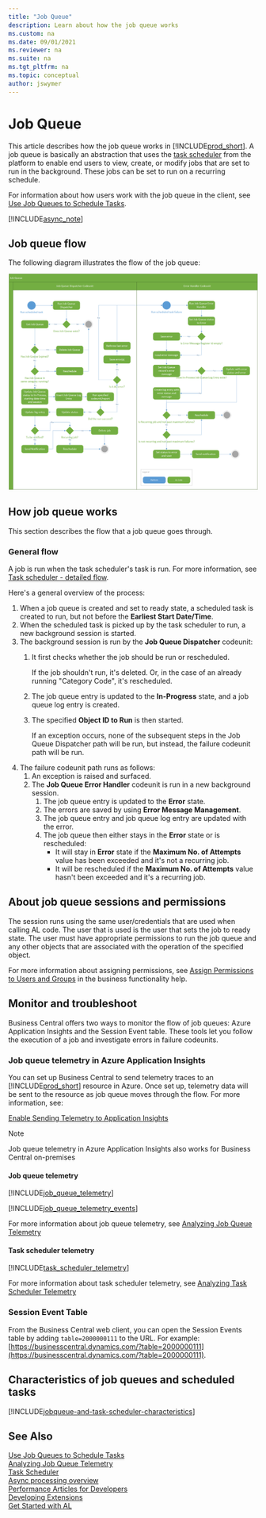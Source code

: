 ```yaml
---
title: "Job Queue"
description: Learn about how the job queue works
ms.custom: na
ms.date: 09/01/2021
ms.reviewer: na
ms.suite: na
ms.tgt_pltfrm: na
ms.topic: conceptual
author: jswymer
---
```

# Job Queue

This article describes how the job queue works in [!INCLUDE[prod_short](includes/prod_short.md)]. A job queue is basically an abstraction that uses the [task scheduler](devenv-task-scheduler.md) from the platform to enable end users to view, create, or modify jobs that are set to run in the background. These jobs can be set to run on a recurring schedule.

For information about how users work with the job queue in the client, see [Use Job Queues to Schedule Tasks](/dynamics365/business-central/admin-job-queues-schedule-tasks).

[!INCLUDE[async_note](includes/include-async-note.md)]

## Job queue flow

The following diagram illustrates the flow of the job queue:

[ ![Shows the job queue activity flow.](media/job-queue-activity-flow.png) ](media/job-queue-activity-flow.png)

<!--
## Create and manage job queue



.. Add some examples
-->
## How job queue works

This section describes the flow that a job queue goes through.

### General flow

A job is run when the task scheduler's task is run. For more information, see [Task scheduler - detailed flow](devenv-task-scheduler.md#detailed-flow).

Here's a general overview of the process:

1. When a job queue is created and set to ready state, a scheduled task is created to run, but not before the **Earliest Start Date/Time**.
2. When the scheduled task is picked up by the task scheduler to run, a new background session is started.
3. The background session is run by the **Job Queue Dispatcher** codeunit:
    1. It first checks whether the job should be run or rescheduled.

        If the job shouldn't run, it's deleted. Or, in the case of an already running "Category Code", it's rescheduled.
    2. The job queue entry is updated to the **In-Progress** state, and a job queue log entry is created.
    3. The specified **Object ID to Run** is then started.

       If an exception occurs, none of the subsequent steps in the Job Queue Dispatcher path will be run, but instead, the failure codeunit path will be run.
4. The failure codeunit path runs as follows:
    1. An exception is raised and surfaced.
    2. The **Job Queue Error Handler** codeunit is run in a new background session.
        1. The job queue entry is updated to the **Error** state.
        2. The errors are saved by using **Error Message Management**.
        3. The job queue entry and job queue log entry are updated with the error.
        4. The job queue then either stays in the **Error** state or is rescheduled:
            - It will stay in **Error** state if the **Maximum No. of Attempts** value has been exceeded and it's not a recurring job.
            - It will be rescheduled if the **Maximum No. of Attempts** value hasn't been exceeded and it's a recurring job.

## About job queue sessions and permissions

The session runs using the same user/credentials that are used when calling AL code. The user that is used is the user that sets the job to ready state. The user must have appropriate permissions to run the job queue and any other objects that are associated with the operation of the specified object.

For more information about assigning permissions, see [Assign Permissions to Users and Groups](/dynamics365/business-central/ui-define-granular-permissions) in the business functionality help.

## Monitor and troubleshoot

Business Central offers two ways to monitor the flow of job queues: Azure Application Insights and the Session Event table. These tools let you follow the execution of a job and investigate errors in failure codeunits.

### Job queue telemetry in Azure Application Insights

You can set up Business Central to send telemetry traces to an [!INCLUDE[prod_short](../includes/azure-appinsights-name.md)] resource in Azure. Once set up, telemetry data will be sent to the resource as job queue moves through the flow. For more information, see:

[Enable Sending Telemetry to Application Insights](../administration/telemetry-enable-application-insights.md) 

> [!NOTE]  
> Job queue telemetry in Azure Application Insights also works for Business Central on-premises

#### Job queue telemetry

[!INCLUDE[job_queue_telemetry](../includes/include-telemetry-job-queue.md)]

[!INCLUDE[job_queue_telemetry_events](../includes/include-telemetry-job-queue-events.md)]

For more information about job queue telemetry, see [Analyzing Job Queue Telemetry](../administration/telemetry-job-queue-lifecycle-trace.md)

#### Task scheduler telemetry

[!INCLUDE[task_scheduler_telemetry](../includes/include-telemetry-task-scheduler.md)]

For more information about task scheduler telemetry, see [Analyzing Task Scheduler Telemetry](../administration/telemetry-task-scheduler-trace.md)

### Session Event Table

From the Business Central web client, you can open the Session Events table by adding `table=2000000111` to the URL. For example: [https://businesscentral.dynamics.com/?table=2000000111](https://businesscentral.dynamics.com/?table=2000000111).

## Characteristics of job queues and scheduled tasks

[!INCLUDE[jobqueue-and-task-scheduler-characteristics](../includes/include-jobqueue-and-task-scheduler-characteristics.md)]


## See Also
[Use Job Queues to Schedule Tasks](/dynamics365/business-central/admin-job-queues-schedule-tasks)   
[Analyzing Job Queue Telemetry](../administration/telemetry-job-queue-lifecycle-trace.md)   
[Task Scheduler](devenv-task-scheduler.md)   
[Async processing overview](devenv-async-overview.md)   
[Performance Articles for Developers](performance-developer.md)   
[Developing Extensions](devenv-dev-overview.md)  
[Get Started with AL](devenv-get-started.md)  
